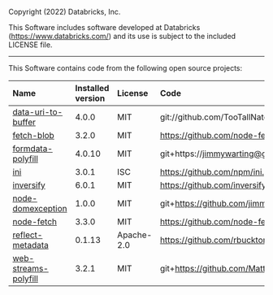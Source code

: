 Copyright (2022) Databricks, Inc.

This Software includes software developed at Databricks (https://www.databricks.com/) and its use is subject to the included LICENSE file.

---

This Software contains code from the following open source projects:

| Name                                                                       | Installed version | License    | Code                                                           |
| :------------------------------------------------------------------------- | :---------------- | :--------- | :------------------------------------------------------------- |
| [data-uri-to-buffer](https://www.npmjs.com/package/data-uri-to-buffer)     | 4.0.0             | MIT        | git://github.com/TooTallNate/node-data-uri-to-buffer.git       |
| [fetch-blob](https://www.npmjs.com/package/fetch-blob)                     | 3.2.0             | MIT        | https://github.com/node-fetch/fetch-blob.git                   |
| [formdata-polyfill](https://www.npmjs.com/package/formdata-polyfill)       | 4.0.10            | MIT        | git+https://jimmywarting@github.com/jimmywarting/FormData.git  |
| [ini](https://www.npmjs.com/package/ini)                                   | 3.0.1             | ISC        | https://github.com/npm/ini.git                                 |
| [inversify](https://www.npmjs.com/package/inversify)                       | 6.0.1             | MIT        | https://github.com/inversify/InversifyJS.git                   |
| [node-domexception](https://www.npmjs.com/package/node-domexception)       | 1.0.0             | MIT        | git+https://github.com/jimmywarting/node-domexception.git      |
| [node-fetch](https://www.npmjs.com/package/node-fetch)                     | 3.3.0             | MIT        | https://github.com/node-fetch/node-fetch.git                   |
| [reflect-metadata](https://www.npmjs.com/package/reflect-metadata)         | 0.1.13            | Apache-2.0 | https://github.com/rbuckton/reflect-metadata.git               |
| [web-streams-polyfill](https://www.npmjs.com/package/web-streams-polyfill) | 3.2.1             | MIT        | git+https://github.com/MattiasBuelens/web-streams-polyfill.git |
